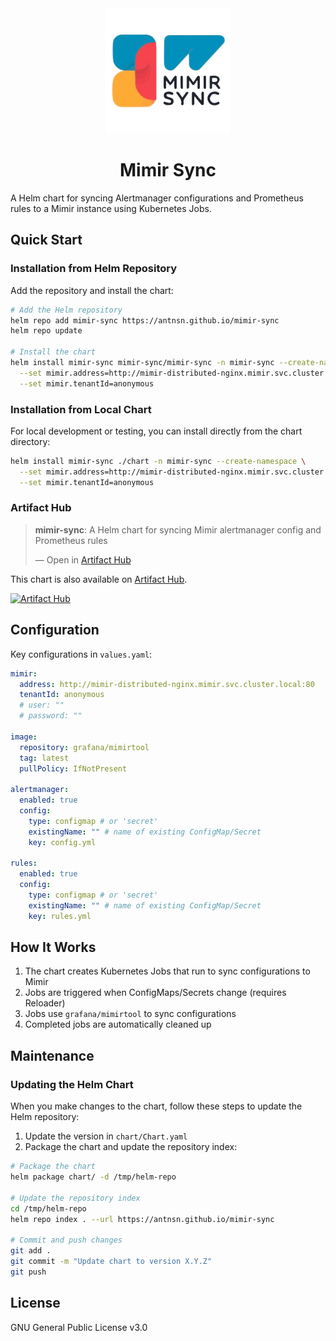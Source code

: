 <div align="center">
  <img src="assets/logo/logo.svg" alt="Mimir Sync Logo" width="200">
  
  # Mimir Sync
</div>

A Helm chart for syncing Alertmanager configurations and Prometheus rules to a Mimir instance using Kubernetes Jobs.

## Quick Start

### Installation from Helm Repository

Add the repository and install the chart:

```bash
# Add the Helm repository
helm repo add mimir-sync https://antnsn.github.io/mimir-sync
helm repo update

# Install the chart
helm install mimir-sync mimir-sync/mimir-sync -n mimir-sync --create-namespace \
  --set mimir.address=http://mimir-distributed-nginx.mimir.svc.cluster.local:80 \
  --set mimir.tenantId=anonymous
```

### Installation from Local Chart

For local development or testing, you can install directly from the chart directory:

```bash
helm install mimir-sync ./chart -n mimir-sync --create-namespace \
  --set mimir.address=http://mimir-distributed-nginx.mimir.svc.cluster.local:80 \
  --set mimir.tenantId=anonymous
```

### Artifact Hub

<div class="artifacthub-widget" data-url="https://artifacthub.io/packages/helm/mimir-sync/mimir-sync" data-theme="dark" data-header="true" data-stars="true" data-responsive="false"><blockquote><p lang="en" dir="ltr"><b>mimir-sync</b>: A Helm chart for syncing Mimir alertmanager config and Prometheus rules</p>&mdash; Open in <a href="https://artifacthub.io/packages/helm/mimir-sync/mimir-sync">Artifact Hub</a></blockquote></div><script async src="https://artifacthub.io/artifacthub-widget.js"></script>

This chart is also available on [Artifact Hub](https://artifacthub.io/packages/helm/mimir-sync/mimir-sync).

[![Artifact Hub](https://img.shields.io/endpoint?url=https://artifacthub.io/badge/repository/mimir-sync)](https://artifacthub.io/packages/helm/mimir-sync/mimir-sync)

## Configuration

Key configurations in `values.yaml`:

```yaml
mimir:
  address: http://mimir-distributed-nginx.mimir.svc.cluster.local:80
  tenantId: anonymous
  # user: ""
  # password: ""

image:
  repository: grafana/mimirtool
  tag: latest
  pullPolicy: IfNotPresent

alertmanager:
  enabled: true
  config:
    type: configmap # or 'secret'
    existingName: "" # name of existing ConfigMap/Secret
    key: config.yml

rules:
  enabled: true
  config:
    type: configmap # or 'secret'
    existingName: "" # name of existing ConfigMap/Secret
    key: rules.yml
```

## How It Works

1. The chart creates Kubernetes Jobs that run to sync configurations to Mimir
2. Jobs are triggered when ConfigMaps/Secrets change (requires Reloader)
3. Jobs use `grafana/mimirtool` to sync configurations
4. Completed jobs are automatically cleaned up

## Maintenance

### Updating the Helm Chart

When you make changes to the chart, follow these steps to update the Helm repository:

1. Update the version in `chart/Chart.yaml`
2. Package the chart and update the repository index:

```bash
# Package the chart
helm package chart/ -d /tmp/helm-repo

# Update the repository index
cd /tmp/helm-repo
helm repo index . --url https://antnsn.github.io/mimir-sync

# Commit and push changes
git add .
git commit -m "Update chart to version X.Y.Z"
git push
```

## License

GNU General Public License v3.0
